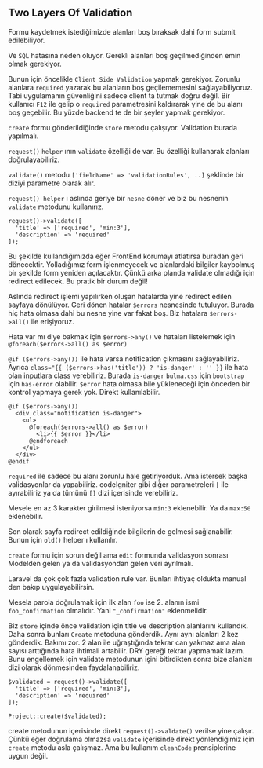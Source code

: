 ## Two Layers Of Validation ##

Formu kaydetmek istediğimizde alanları boş bıraksak dahi form submit edilebiliyor.
 
Ve `SQL` hatasına neden oluyor. Gerekli alanları boş geçilmediğinden emin olmak gerekiyor.

Bunun için öncelikle `Client Side Validation` yapmak gerekiyor. 
Zorunlu alanlara `required` yazarak bu alanların boş geçilememesini sağlayabiliyoruz. 
Tabi uygulamanın güvenliğini sadece client ta tutmak doğru değil. 
Bir kullanıcı `F12` ile gelip o `required` parametresini kaldırarak yine de bu alanı boş geçebilir. 
Bu yüzde backend te de bir şeyler yapmak gerekiyor.

`create` formu gönderildiğinde `store` metodu çalışıyor. Validation burada yapılmalı.

`request()` `helper` ının `validate` özelliği de var. Bu özelliği kullanarak alanları doğrulayabiliriz.

`validate()` metodu `['fieldName' => 'validationRules', ..]` şeklinde bir diziyi parametre olarak alır.  
 
`request() helper` ı aslında geriye bir `nesne` döner ve biz bu nesnenin `validate` metodunu kullanırız.

```
request()->validate([
  'title' => ['required', 'min:3'],
  'description' => 'required'
]);
```

Bu şekilde kullandığımızda eğer FrontEnd korumayı atlatırsa buradan geri dönecektir. 
Yolladığımız form işlenmeyecek ve alanlardaki bilgiler kaybolmuş bir şekilde form yeniden açılacaktır. 
Çünkü arka planda validate olmadığı için redirect edilecek. Bu pratik bir durum değil!

Aslında redirect işlemi yapılırken oluşan hatalarda yine redirect edilen sayfaya dönülüyor. 
Geri dönen hatalar `$errors` nesnesinde tutuluyor. 
Burada hiç hata olmasa dahi bu nesne yine var fakat boş. Biz hatalara `$errors->all()` ile erişiyoruz.

Hata var mı diye bakmak için `$errors->any()` ve hataları listelemek için `@foreach($errors->all() as $error)`

`@if ($errors->any())` ile hata varsa notification çıkmasını sağlayabiliriz. 
Ayrıca `class="{{ ($errors->has('title')) ? 'is-danger' : '' }}` ile hata olan inputlara class verebiliriz.
Burada `is-danger` `bulma.css` için `bootstrap` için `has-error` olabilir.
`$error` hata olmasa bile yükleneceği için önceden bir kontrol yapmaya gerek yok. Direkt kullanılabilir. 


```
@if ($errors->any())
  <div class="notification is-danger">
    <ul>
      @foreach($errors->all() as $error)
        <li>{{ $error }}</li>
      @endforeach
    </ul>
  </div>
@endif
```        

`required` ile sadece bu alanı zorunlu hale getiriyorduk. Ama istersek başka validasyonlar da yapabiliriz. 
codeIgniter gibi diğer parametreleri `|` ile ayırabiliriz ya da tümünü `[]` dizi içerisinde verebiliriz.

Mesele en az 3 karakter girilmesi isteniyorsa `min:3` eklenebilir. Ya da `max:50` eklenebilir.

Son olarak sayfa redirect edildiğinde bilgilerin de gelmesi sağlanabilir. Bunun için `old()` helper ı kullanılır.

`create` formu için sorun değil ama `edit` formunda validasyon sonrası Modelden gelen ya da validasyondan gelen veri ayrılmalı. 

Laravel da çok çok fazla validation rule var. Bunları ihtiyaç oldukta manual den bakıp uygulayabilirsin.

Mesela parola doğrulamak için ilk alan `foo` ise 2. alanın ismi `foo_confirmation` olmalıdır. 
Yani `"_confirmation"` eklenmelidir.

Biz `store` içinde önce validation için title ve description alanlarını kullandık. 
Daha sonra bunları `Create` metoduna gönderdik. Aynı aynı alanları 2 kez gönderdik. Bakımı zor.
2 alan ile uğraştığında tekrar can yakmaz ama alan sayısı arttığında hata ihtimali artabilir. DRY gereği tekrar yapmamak lazım.  
Bunu engellemek için validate metodunun işini bitirdikten sonra bize alanları dizi olarak dönmesinden faydalanabiliriz.

```
$validated = request()->validate([
  'title' => ['required', 'min:3'],
  'description' => 'required'
]);

Project::create($validated);
```

create metodunun içerisinde direkt `request()->valdate()` verilse yine çalışır. 
Çünkü eğer doğrulama olmazsa `validate` içerisinde direkt yönlendiğimiz için `create` metodu asla çalışmaz. 
Ama bu kullanım `cleanCode` prensiplerine uygun değil.
